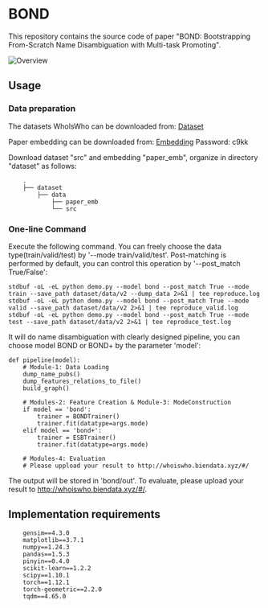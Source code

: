 # BOND
This repository contains the source code of paper "BOND: Bootstrapping From-Scratch Name Disambiguation with Multi-task Promoting".

![Overview](/Bond.png)

## Usage

### Data preparation

The datasets WhoIsWho can be downloaded from: [Dataset](https://www.aminer.cn/whoiswho)

Paper embedding can be downloaded from: [Embedding](https://pan.baidu.com/s/1A5XA9SCxvENM2kKPUv6X4Q?pwd=c9kk )
Password: c9kk

Download dataset "src" and embedding "paper_emb", organize in directory "dataset" as follows:

```
    .
    ├── dataset
        ├── data
            ├── paper_emb
            └── src
```

### One-line Command
Execute the following command. You can freely choose the data type(train/valid/test) by '--mode train/valid/test'. Post-matching is performed by default, you can control this operation by '--post_match True/False':
```
stdbuf -oL -eL python demo.py --model bond --post_match True --mode train --save_path dataset/data/v2 --dump_data 2>&1 | tee reproduce.log
stdbuf -oL -eL python demo.py --model bond --post_match True --mode valid --save_path dataset/data/v2 2>&1 | tee reproduce_valid.log
stdbuf -oL -eL python demo.py --model bond --post_match True --mode test --save_path dataset/data/v2 2>&1 | tee reproduce_test.log
```

It will do name disambiguation with clearly designed pipeline, you can choose model BOND or BOND+ by the parameter 'model':
```
def pipeline(model):
    # Module-1: Data Loading
    dump_name_pubs()
    dump_features_relations_to_file()
    build_graph()

    # Modules-2: Feature Creation & Module-3: ModeConstruction
    if model == 'bond':
        trainer = BONDTrainer()
        trainer.fit(datatype=args.mode)
    elif model == 'bond+':
        trainer = ESBTrainer()
        trainer.fit(datatype=args.mode)

    # Modules-4: Evaluation
    # Please uppload your result to http://whoiswho.biendata.xyz/#/

```

The output will be stored in 'bond/out'. To evaluate, please upload your result to http://whoiswho.biendata.xyz/#/.

## Implementation requirements

```
    gensim==4.3.0
    matplotlib==3.7.1
    numpy==1.24.3
    pandas==1.5.3
    pinyin==0.4.0
    scikit-learn==1.2.2
    scipy==1.10.1
    torch==1.12.1
    torch-geometric==2.2.0
    tqdm==4.65.0
```
